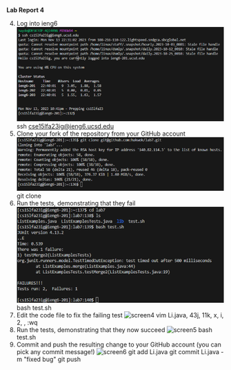 **Lab Report 4**

4. Log into ieng6
   ![screen1](/Screenshots/lab7-1.png)
   ssh cse15lfa23ig@ieng6.ucsd.edu
5. Clone your fork of the repository from your GitHub account
   ![screen2](/Screenshots/lab7-2.png)
   git clone <enter>
6. Run the tests, demonstrating that they fail
   ![screen3](/Screenshots/lab7-3.png)
   bash test.sh<enter>
7. Edit the code file to fix the failing test
    ![screen4](/Screenshots/lab7-4.png)
    vim Li<tab>.java<enter>, 43j, 11k, x, i, 2, <esc>, :wq<enter>
8. Run the tests, demonstrating that they now succeed
    ![screen5](/Screenshots/lab7-5.png)
    bash test.sh<enter>
9. Commit and push the resulting change to your GitHub account (you can pick any commit message!)
    ![screen6](/Screenshots/lab7-6.png)
   git add Li<tab>.java<enter>
   git commit Li<tab>.java -m "fixed bug"<enter>
   git push<enter>

